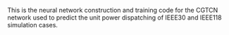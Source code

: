 This is the neural network construction and training code for the CGTCN network used to predict the unit power dispatching of IEEE30 and IEEE118 simulation cases.
